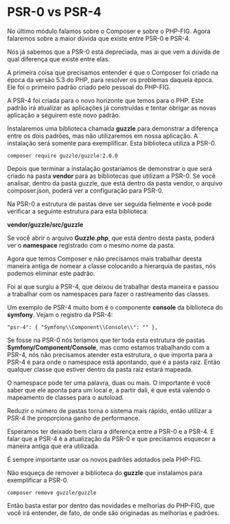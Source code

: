 # PSR-0 vs PSR-4

No último módulo falamos sobre o Composer e sobre o PHP-FIG. Agora falaremos sobre a maior dúvida que existe entre PSR-0 e PSR-4.

Nós já sabemos que a PSR-0 está depreciada, mas ai que vem a dúvida de qual diferença que existe entre elas.

A primeira coisa que precisamos entender é que o Composer foi criado na época da versão 5.3 do PHP, para resolver os problemas daquela época. Ele foi o primeiro padrão criado pelo pessoal do PHP-FIG.

A PSR-4 foi criada para o novo horizonte que temos para o PHP. Este padrão irá atualizar as aplicações já construídas e tentar obrigar as novas aplicação a seguirem este novo padrão.

Instalaremos uma biblioteca chamada **guzzle** para demonstrar a diferença entre os dois padrões, mas não utilizaremos em nossa aplicação. A instalação será somente para exemplificar. Esta biblioteca utiliza a PSR-0.

`composer require guzzle/guzzle:2.0.0`

Depois que terminar a instalação gostaríamos de demonstrar o que será criado na pasta **vendor** para as bibliotecas que utilizam a PSR-0. Se você analisar, dentro da pasta guzzle, que está dentro da pasta vendor, o arquivo composer.json, poderá ver a configuração para PSR-0.

Na PSR-0 a estrutura de pastas deve ser seguida fielmente e você pode verificar a seguinte estrutura para esta biblioteca:

**vendor/guzzle/src/guzzle**

Se você abrir o arquivo **Guzzle.php**, que está dentro desta pasta, poderá ver o **namespace** registrado com o mesmo nome da pasta.

Agora que temos Composer e não precisamos mais trabalhar deesta maneira antiga de nomear a classe colocando a hierarquia de pastas, nós podemos eliminar este padrão.

Foi ai que surgiu a PSR-4, que deixou de trabalhar desta maneira e passou a trabalhar com os namespaces para fazer o rastreamento das classes.

Um exemplo de PSR-4 muito bom é o componente **console** da biblioteca do **symfony**. Vejam o registro da PSR-4:

`"psr-4": { "Symfony\\Component\\Console\\": "" },`

Se fosse na PSR-0 nós teríamos que ter toda esta estrutura de pastas **Symfony/Component/Console**, mas como estamos trabalhando com a PSR-4, nós não precisamos atender esta estrutura, o que importa para a PSR-4 é para onde o namespace está apontando, que é a pasta raiz. Então qualquer classe que estiver dentro da pasta raiz estará mapeada.

O namespace pode ter uma palavra, duas ou mais. O importante é você saber que ele aponta para um local e, a partir dali, é que está valendo o mapeamento de classes para o autoload.

Reduzir o número de pastas torna o sistema mais rápido, então utilizar a PSR-4 lhe proporciona ganho de performance.

Esperamos ter deixado bem clara a diferença entre a PSR-0 e a PSR-4. E falar que a PSR-4 é a atualização da PSR-0 e que precisamos esquecer a maneira antiga que era utilizada.

É sempre importante usar os novos padrões adotados pela PHP-FIG.

Não esqueça de remover a biblioteca do **guzzle** que instalamos para exemplificar a PSR-0.

`composer remove guzzle/guzzle`

Então basta estar por dentro das novidades e melhorias do PHP-FIG, que você irá entender, de fato, de onde são originadas as melhorias e padrões.